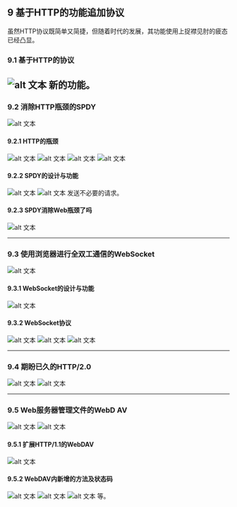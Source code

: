## 9 基于HTTP的功能追加协议
虽然HTTP协议既简单又简捷，但随着时代的发展，其功能使用上捉襟见肘的疲态已经凸显。

### 9.1 基于HTTP的协议
![alt 文本](./../../图片/http协议.png)
新的功能。
----
### 9.2 消除HTTP瓶颈的SPDY
![alt 文本](./../../图片/spdy.png)
#### 9.2.1 HTTP的瓶颈
![alt 文本](./../../图片/瓶颈.png)
![alt 文本](./../../图片/瓶颈1.png)
![alt 文本](./../../图片/瓶颈2.png)
![alt 文本](./../../图片/瓶颈3.png)

#### 9.2.2 SPDY的设计与功能
![alt 文本](./../../图片/spdy1.png)
![alt 文本](./../../图片/spdy2.png)
发送不必要的请求。

#### 9.2.3 SPDY消除Web瓶颈了吗
![alt 文本](./../../图片/spdy3.png)

----
### 9.3 使用浏览器进行全双工通信的WebSocket
![alt 文本](./../../图片/websocket.png)
#### 9.3.1 WebSocket的设计与功能
![alt 文本](./../../图片/websocket1.png)
#### 9.3.2 WebSocket协议
![alt 文本](./../../图片/websocket2.png)
![alt 文本](./../../图片/websocket3.png)
![alt 文本](./../../图片/websocket4.png)

----
### 9.4 期盼已久的HTTP/2.0
![alt 文本](./../../图片/http2.png)
![alt 文本](./../../图片/http21.png)

----
### 9.5 Web服务器管理文件的WebD AV
![alt 文本](./../../图片/webd.png)
![alt 文本](./../../图片/webd1.png)

#### 9.5.1 扩展HTTP/1.1的WebDAV
![alt 文本](./../../图片/webd2.png)
#### 9.5.2 WebDAV内新增的方法及状态码
![alt 文本](./../../图片/webd3.png)
![alt 文本](./../../图片/webd4.png)
![alt 文本](./../../图片/webd5.png)
等。

